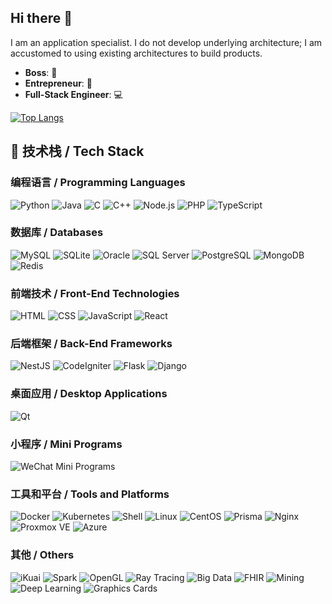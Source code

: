 ## Hi there 👋

I am an application specialist. I do not develop underlying architecture; I am accustomed to using existing architectures to build products.

- **Boss**: 🚀
- **Entrepreneur**: 💼
- **Full-Stack Engineer**: 💻

[![Top Langs](https://github-readme-stats.vercel.app/api/top-langs/?username=distuam)](https://github.com/anuraghazra/github-readme-stats)
## 🚀 技术栈 / Tech Stack

### 编程语言 / Programming Languages
![Python](https://img.shields.io/badge/-Python-3776AB?logo=python&logoColor=white)
![Java](https://img.shields.io/badge/-Java-007396?logo=java&logoColor=white)
![C](https://img.shields.io/badge/-C-A8B9CC?logo=c&logoColor=black)
![C++](https://img.shields.io/badge/-C%2B%2B-F34B7F?logo=c%2B%2B&logoColor=white)
![Node.js](https://img.shields.io/badge/-Node.js-339933?logo=node.js&logoColor=white)
![PHP](https://img.shields.io/badge/-PHP-777BB4?logo=php&logoColor=white)
![TypeScript](https://img.shields.io/badge/-TypeScript-3178C6?logo=typescript&logoColor=white)

### 数据库 / Databases
![MySQL](https://img.shields.io/badge/-MySQL-4479A1?logo=mysql&logoColor=white)
![SQLite](https://img.shields.io/badge/-SQLite-003B57?logo=sqlite&logoColor=white)
![Oracle](https://img.shields.io/badge/-Oracle-F80000?logo=oracle&logoColor=white)
![SQL Server](https://img.shields.io/badge/-SQL%20Server-CC2927?logo=microsoftsqlserver&logoColor=white)
![PostgreSQL](https://img.shields.io/badge/-PostgreSQL-336791?logo=postgresql&logoColor=white)
![MongoDB](https://img.shields.io/badge/-MongoDB-47A248?logo=mongodb&logoColor=white)
![Redis](https://img.shields.io/badge/-Redis-D92D2A?logo=redis&logoColor=white)

### 前端技术 / Front-End Technologies
![HTML](https://img.shields.io/badge/-HTML-E34F26?logo=html5&logoColor=white)
![CSS](https://img.shields.io/badge/-CSS-1572B6?logo=css3&logoColor=white)
![JavaScript](https://img.shields.io/badge/-JavaScript-F7DF1E?logo=javascript&logoColor=black)
![React](https://img.shields.io/badge/-React-61DAFB?logo=react&logoColor=black)

### 后端框架 / Back-End Frameworks
![NestJS](https://img.shields.io/badge/-NestJS-E0234E?logo=nestjs&logoColor=white)
![CodeIgniter](https://img.shields.io/badge/-CodeIgniter-F48023?logo=codeigniter&logoColor=white)
![Flask](https://img.shields.io/badge/-Flask-000000?logo=flask&logoColor=white)
![Django](https://img.shields.io/badge/-Django-092E20?logo=django&logoColor=white)

### 桌面应用 / Desktop Applications
![Qt](https://img.shields.io/badge/-Qt-41CD52?logo=qt&logoColor=white)

### 小程序 / Mini Programs
![WeChat Mini Programs](https://img.shields.io/badge/-WeChat%20Mini%20Programs-07C160?logo=wechat&logoColor=white)

### 工具和平台 / Tools and Platforms
![Docker](https://img.shields.io/badge/-Docker-2496ED?logo=docker&logoColor=white)
![Kubernetes](https://img.shields.io/badge/-Kubernetes-326CE5?logo=kubernetes&logoColor=white)
![Shell](https://img.shields.io/badge/-Shell-4EAA25?logo=gnu-bash&logoColor=white)
![Linux](https://img.shields.io/badge/-Linux-FCC624?logo=linux&logoColor=black)
![CentOS](https://img.shields.io/badge/-CentOS-262577?logo=centos&logoColor=white)
![Prisma](https://img.shields.io/badge/-Prisma-2D3748?logo=prisma&logoColor=white)
![Nginx](https://img.shields.io/badge/-Nginx-009639?logo=nginx&logoColor=white)
![Proxmox VE](https://img.shields.io/badge/-Proxmox%20VE-009639?logo=proxmox&logoColor=white)
![Azure](https://img.shields.io/badge/-Azure-0078D4?logo=azure&logoColor=white)

### 其他 / Others
![iKuai](https://img.shields.io/badge/-iKuai-0072C6?logo=internet-explorer&logoColor=white)
![Spark](https://img.shields.io/badge/-Apache%20Spark-E25A1C?logo=apache-spark&logoColor=white)
![OpenGL](https://img.shields.io/badge/-OpenGL-FFFFFF?logo=opengl&logoColor=black)
![Ray Tracing](https://img.shields.io/badge/-Ray%20Tracing-000000?logo=ray-tracing&logoColor=white)
![Big Data](https://img.shields.io/badge/-Big%20Data-0099FF?logo=data-science&logoColor=white)
![FHIR](https://img.shields.io/badge/-FHIR-0052CC?logo=fhir&logoColor=white)
![Mining](https://img.shields.io/badge/-Mining-F0C300?logo=bitcoin&logoColor=black)
![Deep Learning](https://img.shields.io/badge/-Deep%20Learning-FF5722?logo=tensorflow&logoColor=white)
![Graphics Cards](https://img.shields.io/badge/-Graphics%20Cards-00CFFF?logo=amd&logoColor=white)

